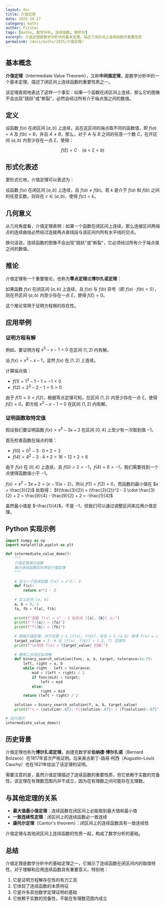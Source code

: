 ```yaml
---
layout: doc
title: 介值定理
date: 2025-10-27
category: maths
author: PiziCai
tags: [maths, 数学分析, 连续函数, 微积分]
excerpt: 介值定理是数学分析中的基本定理，描述了闭区间上连续函数的重要性质
permalink: /docs/maths/2025/介值定理/
---
```


## 基本概念

**介值定理**（Intermediate Value Theorem），又称**中间值定理**，是数学分析中的一个基本定理，描述了闭区间上连续函数的重要性质之一。

该定理直观地表达了这样一个事实：如果一个函数在闭区间上连续，那么它的图像不会出现"跳跃"或"断裂"，必然会经过所有介于端点值之间的数值。

## 定义

设函数 $f(x)$ 在闭区间 $[a,b]$ 上连续，且在这区间的端点取不同的函数值，即 $f(a)=A$ 及 $f(b)=B$，并且 $A \neq B$，那么，对于 $A$ 与 $B$ 之间的任意一个数 $C$，在开区间 $(a,b)$ 内至少存在一点 $\xi$，使得：

$$f(\xi) = C \quad (a < \xi < b)$$

## 形式化表述

更形式化地，介值定理可以表述为：

设函数 $f(x)$ 在闭区间 $[a,b]$ 上连续，且 $f(a) \neq f(b)$。若 $k$ 是介于 $f(a)$ 和 $f(b)$ 之间的任意实数，则存在 $c \in (a,b)$，使得 $f(c) = k$。

## 几何意义

从几何角度看，介值定理表明：如果一个函数在闭区间上连续，那么连接区间两端点的连续曲线必然经过连接两点直线段与该区间内所有水平线的交点。

换句话说，连续函数的图像不会出现"跳跃"或"断裂"，它必须经过所有介于端点值之间的数值。

## 推论

介值定理有一个重要推论，也称为**零点定理**或**博尔扎诺定理**：

如果函数 $f(x)$ 在闭区间 $[a,b]$ 上连续，且 $f(a)$ 与 $f(b)$ 异号（即 $f(a) \cdot f(b) < 0$），则在开区间 $(a,b)$ 内至少存在一点 $\xi$，使得 $f(\xi) = 0$。

这个推论常用于证明方程根的存在性。

## 应用举例

### 证明方程有解

例如，要证明方程 $x^3 - x - 1 = 0$ 在区间 $(1,2)$ 内有解。

设 $f(x) = x^3 - x - 1$，显然 $f(x)$ 在 $[1,2]$ 上连续。

计算端点值：
- $f(1) = 1^3 - 1 - 1 = -1 < 0$
- $f(2) = 2^3 - 2 - 1 = 5 > 0$

由于 $f(1) < 0 < f(2)$，根据零点定理可知，在区间 $(1,2)$ 内至少存在一点 $\xi$，使得 $f(\xi) = 0$，即方程 $x^3 - x - 1 = 0$ 在区间 $(1,2)$ 内有解。

### 证明函数取特定值

假设我们要证明函数 $f(x) = x^2 - 3x + 2$ 在区间 $[0, 4]$ 上至少有一次取到值 $-1$。

首先检查函数在端点的值：
- $f(0) = 0^2 - 3 \cdot 0 + 2 = 2$
- $f(4) = 4^2 - 3 \cdot 4 + 2 = 16 - 12 + 2 = 6$

由于 $f(x)$ 在 $[0,4]$ 上连续，且 $f(0) = 2 > -1$，$f(4) = 6 > -1$，我们需要找到一个点使得函数值小于 $-1$。

$f(x) = x^2 - 3x + 2 = (x-1)(x-2)$，所以 $f(1) = f(2) = 0$，而函数的最小值在 $x = \frac{3}{2}$ 处取得：
$f(\frac{3}{2}) = (\frac{3}{2})^2 - 3 \cdot \frac{3}{2} + 2 = \frac{9}{4} - \frac{9}{2} + 2 = -\frac{1}{4}$

虽然最小值是 $-\frac{1}{4}$，不是 $-1$，但我们可以通过调整区间来应用介值定理。

## Python 实现示例

```python
import numpy as np
import matplotlib.pyplot as plt

def intermediate_value_demo():
    """
    介值定理演示函数
    展示连续函数如何满足介值定理
    """
    
    # 定义一个连续函数 f(x) = x^2 - 2
    def f(x):
        return x**2 - 2
    
    # 定义区间 [a, b]
    a, b = 0, 3
    fa, fb = f(a), f(b)
    
    print(f"函数 f(x) = x² - 2 在区间 [{a}, {b}] 上:")
    print(f"f({a}) = {fa}")
    print(f"f({b}) = {fb}")
    
    # 根据介值定理，对于任意 c ∈ [f(a), f(b)]，存在 x ∈ (a,b) 使得 f(x) = c
    target_value = 2  # 在 [f(a), f(b)] = [-2, 7] 范围内
    print(f"\n寻找 f(x) = {target_value} 的解:")
    
    # 使用二分法近似求解
    def binary_search_solution(func, a, b, target, tolerance=1e-7):
        left, right = a, b
        while right - left > tolerance:
            mid = (left + right) / 2
            if func(mid) < target:
                left = mid
            else:
                right = mid
        return (left + right) / 2
    
    solution = binary_search_solution(f, a, b, target_value)
    print(f"x ≈ {solution:.6f}, f({solution:.6f}) = {f(solution):.6f}")

# 运行演示
intermediate_value_demo()
```

## 历史背景

介值定理也称为**博尔扎诺定理**，由捷克数学家**伯纳德·博尔扎诺**（Bernard Bolzano）在1817年首次严格证明。后来奥古斯丁-路易·柯西（Augustin-Louis Cauchy）也在1821年给出了该定理的证明。

需要注意的是，虽然介值定理描述了连续函数的重要性质，但它依赖于实数的完备性。该定理在有理数范围内并不成立，因为在有理数之间可能存在无理数。

## 与其他定理的关系

- **最大值最小值定理**：连续函数在闭区间上必能取到最大值和最小值
- **一致连续性定理**：闭区间上的连续函数必一致连续
- **康托尔定理**（Cantor's theorem）：闭区间上的连续函数具有一致连续性

介值定理与其他闭区间上连续函数的性质一起，构成了数学分析的基础。

## 总结

介值定理是数学分析中的基础定理之一，它揭示了连续函数在闭区间内的取值特性，对于理解和应用连续函数具有重要意义。特别地：

1. 它是证明方程解存在性的有力工具
2. 它体现了连续函数的本质特征
3. 它是许多其他数学定理证明的基础
4. 它依赖于实数的完备性，不能在有理数范围内成立